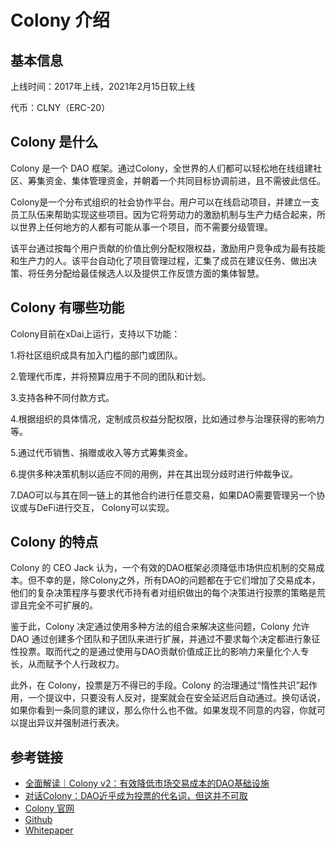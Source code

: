 # Colony 介绍

## 基本信息

上线时间：2017年上线，2021年2月15日软上线

代币：CLNY（ERC-20）

## Colony 是什么

Colony 是一个 DAO 框架。通过Colony，全世界的人们都可以轻松地在线组建社区、筹集资金、集体管理资金，并朝着一个共同目标协调前进，且不需彼此信任。

Colony是一个分布式组织的社会协作平台。用户可以在线启动项目，并建立一支员工队伍来帮助实现这些项目。因为它将劳动力的激励机制与生产力结合起来，所以世界上任何地方的人都有可能从事一个项目，而不需要分级管理。

该平台通过按每个用户贡献的价值比例分配权限权益，激励用户竞争成为最有技能和生产力的人。该平台自动化了项目管理过程，汇集了成员在建议任务、做出决策、将任务分配给最佳候选人以及提供工作反馈方面的集体智慧。

## Colony 有哪些功能

Colony目前在xDai上运行，支持以下功能：

1.将社区组织成具有加入门槛的部门或团队。

2.管理代币库，并将预算应用于不同的团队和计划。

3.支持各种不同付款方式。

4.根据组织的具体情况，定制成员权益分配权限，比如通过参与治理获得的影响力等。

5.通过代币销售、捐赠或收入等方式筹集资金。

6.提供多种决策机制以适应不同的用例，并在其出现分歧时进行仲裁争议。

7.DAO可以与其在同一链上的其他合约进行任意交易，如果DAO需要管理另一个协议或与DeFi进行交互， Colony可以实现。

## Colony 的特点

Colony 的 CEO Jack 认为，一个有效的DAO框架必须降低市场供应机制的交易成本。但不幸的是，除Colony之外，所有DAO的问题都在于它们增加了交易成本，他们的复杂决策程序与要求代币持有者对组织做出的每个决策进行投票的策略是荒谬且完全不可扩展的。

鉴于此，Colony 决定通过使用多种方法的组合来解决这些问题，Colony 允许DAO 通过创建多个团队和子团队来进行扩展，并通过不要求每个决定都进行象征性投票。取而代之的是通过使用与DAO贡献价值成正比的影响力来量化个人专长，从而赋予个人行政权力。

此外，在 Colony，投票是万不得已的手段。Colony 的治理通过“惰性共识”起作用，一个提议中，只要没有人反对，提案就会在安全延迟后自动通过。换句话说，如果你看到一条同意的建议，那么你什么也不做。如果发现不同意的内容，你就可以提出异议并强制进行表决。

## 参考链接

- [全面解读｜Colony v2：有效降低市场交易成本的DAO基础设施](http://daorayaki.org/quan-mian-jie-du-colony-v2-you-xiao-jiang-di-shi-chang-jiao-yi-cheng-ben-de-daoji-chu-she-shi/)
- [对话Colony：DAO近乎成为投票的代名词，但这并不可取](https://zhuanlan.zhihu.com/p/371657078)
- [Colony 官网](https://xdai.colony.io/)
- [Github](https://github.com/joinColony)
- [Whitepaper](https://colony.io/whitepaper.pdf)